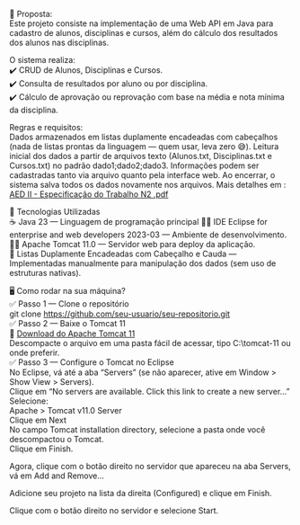 📝 Proposta:        
Este projeto consiste na implementação de uma Web API em Java para cadastro de alunos, disciplinas e cursos, além do cálculo dos resultados dos alunos nas disciplinas.        

O sistema realiza:        
✔️ CRUD de Alunos, Disciplinas e Cursos.        
✔️ Consulta de resultados por aluno ou por disciplina.        
✔️ Cálculo de aprovação ou reprovação com base na média e nota mínima da disciplina.        

Regras e requisitos:        
Dados armazenados em listas duplamente encadeadas com cabeçalhos (nada de listas prontas da linguagem — quem usar, leva zero 😅).
Leitura inicial dos dados a partir de arquivos texto (Alunos.txt, Disciplinas.txt e Cursos.txt) no padrão dado1;dado2;dado3.
Informações podem ser cadastradas tanto via arquivo quanto pela interface web.
Ao encerrar, o sistema salva todos os dados novamente nos arquivos.
Mais detalhes em : [AED II - Especificação do Trabalho N2 .pdf](https://github.com/user-attachments/files/20473606/AED.II.-.Especificacao.do.Trabalho.N2.pdf)        
        
🔧 Tecnologias Utilizadas        
☕ Java 23 — Linguagem de programação principal
🐱‍💻 IDE Eclipse for enterprise and web developers 2023-03 — Ambiente de desenvolvimento.        
🐱‍🏍 Apache Tomcat 11.0 — Servidor web para deploy da aplicação.        
🔄 Listas Duplamente Encadeadas com Cabeçalho e Cauda — Implementadas manualmente para manipulação dos dados (sem uso de estruturas nativas).                

🖥️ Como rodar na sua máquina?        
✅ Passo 1 — Clone o repositório            
git clone https://github.com/seu-usuario/seu-repositorio.git        
✅ Passo 2 — Baixe o Tomcat 11        
🔗 [Download do Apache Tomcat 11](https://dlcdn.apache.org/tomcat/tomcat-11/v11.0.7/bin/apache-tomcat-11.0.7.zip)        
Descompacte o arquivo em uma pasta fácil de acessar, tipo C:\tomcat-11 ou onde preferir.        
✅ Passo 3 — Configure o Tomcat no Eclipse        
No Eclipse, vá até a aba “Servers” (se não aparecer, ative em Window > Show View > Servers).        
Clique em “No servers are available. Click this link to create a new server...”        
Selecione:        
Apache > Tomcat v11.0 Server                
Clique em Next        
No campo Tomcat installation directory, selecione a pasta onde você descompactou o Tomcat.        
Clique em Finish.        
        
Agora, clique com o botão direito no servidor que apareceu na aba Servers, vá em Add and Remove...        
        
Adicione seu projeto na lista da direita (Configured) e clique em Finish.

Clique com o botão direito no servidor e selecione Start.
